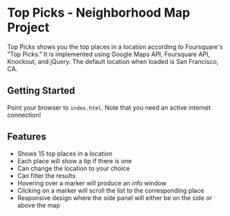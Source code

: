 # Top Picks - Neighborhood Map Project

Top Picks shows you the top places in a location according to Foursquare's "Top Picks." It is implemented using Google Maps API, Foursquare API, Knockout, and jQuery. The default location when loaded is San Francisco, CA.

## Getting Started
Point your browser to `index.html`. Note that you need an active internet connection!

## Features
- Shows 15 top places in a location
- Each place will show a tip if there is one
- Can change the location to your choice
- Can filter the results
- Hovering over a marker will produce an info window
- Clicking on a marker will scroll the list to the corresponding place
- Responsive design where the side panel will either be on the side or above the map
